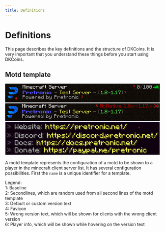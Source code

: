 ```yaml
---
title: Definitions
---
```


# Definitions

This page describes the key definitions and the structure of DKCoins. It is very important that you understand these things before you start using DKCoins.

## Motd template

![motd normal](assets/motd-normal.png)
![motd with wrong version text](assets/motd-wrong-version.png)
![motd playerinfo](assets/motd-playerinfo.png)

A motd template represents the configuration of a motd to be shown to a player in the minecraft client server list.
It has several configuration possibilities. First the ``name`` is a unique identifier for a template.

Legend:<br>
1: Baseline<br>
2: Secondlines, which are random used from all second lines of the motd template<br>
3: Default or custom version text<br>
4: Favicon<br>
5: Wrong version text, which will be shown for clients with the wrong client version<br>
6: Player info, which will be shown while hovering on the version text<br>